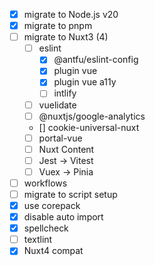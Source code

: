 - [x] migrate to Node.js v20
- [x] migrate to pnpm
- [ ] migrate to Nuxt3 (4)
  - [ ] eslint
    - [x] @antfu/eslint-config
    - [x] plugin vue
    - [x] plugin vue a11y
    - [ ] intlify
  - [ ] vuelidate
  - [ ] @nuxtjs/google-analytics
  - [] cookie-universal-nuxt
  - [ ] portal-vue
  - [ ] Nuxt Content
  - [ ] Jest -> Vitest
  - [ ] Vuex -> Pinia
- [ ] workflows
- [ ] migrate to script setup
- [x] use corepack
- [x] disable auto import
- [x] spellcheck
- [ ] textlint
- [x] Nuxt4 compat